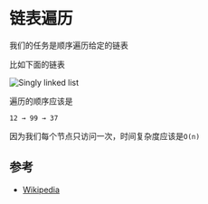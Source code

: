 # 链表遍历

我们的任务是顺序遍历给定的链表

比如下面的链表

![Singly linked list](https://upload.wikimedia.org/wikipedia/commons/6/6d/Singly-linked-list.svg)

遍历的顺序应该是

```text
12 → 99 → 37
```

因为我们每个节点只访问一次，时间复杂度应该是`O(n)`

## 参考

- [Wikipedia](https://zh.wikipedia.org/wiki/%E9%93%BE%E8%A1%A8)